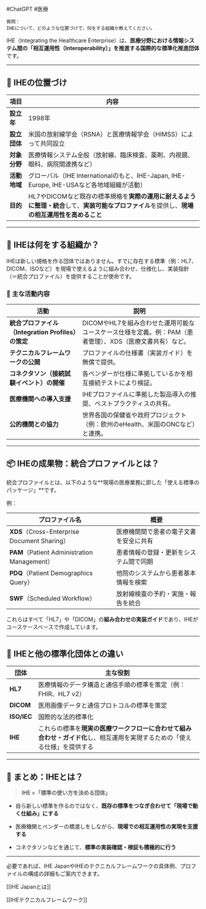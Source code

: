 #ChatGPT #医療 

```
質問：
IHEについて、どのような位置づけで、何をする組織か教えてください。
```

IHE（Integrating the Healthcare Enterprise）は、**医療分野における情報システム間の「相互運用性（Interoperability）」を推進する国際的な標準化推進団体**です。

---

## 🔷 IHEの位置づけ

|項目|内容|
|---|---|
|**設立年**|1998年|
|**設立団体**|米国の放射線学会（RSNA）と医療情報学会（HIMSS）によって共同設立|
|**対象分野**|医療情報システム全般（放射線、臨床検査、薬剤、内視鏡、眼科、病院間連携など）|
|**活動地域**|グローバル（IHE Internationalのもと、IHE-Japan, IHE-Europe, IHE-USAなど各地域組織が活動）|
|**目的**|HL7やDICOMなど既存の標準規格を**実際の運用に耐えるように整理・統合**して、**実装可能なプロファイル**を提供し、**現場の相互運用性を高めること**|

---

## 🔧 IHEは何をする組織か？

IHEは新しい規格を作る団体ではありません。すでに存在する標準（例：HL7、DICOM、ISOなど）を現場で使えるように組み合わせ、仕様化し、実装指針（＝統合プロファイル）を提供することが使命です。

### 🎯 主な活動内容

| 活動                                    | 説明                                                          |
| ------------------------------------- | ----------------------------------------------------------- |
| **統合プロファイル（Integration Profiles）の策定** | DICOMやHL7を組み合わせた運用可能なユースケース仕様を定義。例：PAM（患者管理）、XDS（医療文書共有）など。 |
| **テクニカルフレームワークの公開**                   | プロファイルの仕様書（実装ガイド）を無償で提供。                                    |
| **コネクタソン（接続試験イベント）の開催**               | 各ベンダーが仕様に準拠しているかを相互接続テストにより検証。                              |
| **医療機関への導入支援**                        | IHEプロファイルに準拠した製品導入の推奨、ベストプラクティスの共有。                         |
| **公的機関との協力**                          | 世界各国の保健省や政府プロジェクト（例：欧州のeHealth、米国のONCなど）と連携。                |

---

## 📦 IHEの成果物：統合プロファイルとは？

統合プロファイルとは、以下のような**現場の医療業務に即した「使える標準のパッケージ」**です。

例：

|プロファイル名|概要|
|---|---|
|**XDS**（Cross-Enterprise Document Sharing）|医療機関間で患者の電子文書を安全に共有|
|**PAM**（Patient Administration Management）|患者情報の登録・更新をシステム間で同期|
|**PDQ**（Patient Demographics Query）|他院のシステムから患者基本情報を検索|
|**SWF**（Scheduled Workflow）|放射線検査の予約・実施・報告を統合|

これらはすべて「HL7」や「DICOM」の**組み合わせの実装ガイド**であり、IHEがユースケースベースで作成しています。

---

## 🧭 IHEと他の標準化団体との違い

|団体|主な役割|
|---|---|
|**HL7**|医療情報のデータ構造と通信手順の標準を策定（例：FHIR、HL7 v2）|
|**DICOM**|医用画像データと通信プロトコルの標準を策定|
|**ISO/IEC**|国際的な法的標準化|
|**IHE**|これらの標準を**現実の医療ワークフローに合わせて組み合わせ・ガイド化**し、相互運用を実現するための「使える仕様」を提供する|

---

## 🧩 まとめ：IHEとは？

> **IHE =「標準の使い方を決める団体」**

- 自ら新しい標準を作るのではなく、**既存の標準をつなぎ合わせて「現場で動く仕組み」にする**
    
- 医療機関とベンダーの橋渡しをしながら、**現場での相互運用性の実現を支援する**
    
- コネクタソンなどを通じて、**標準の実装確認・検証も積極的に行う**
    

---

必要であれば、IHE JapanやIHEのテクニカルフレームワークの具体例、プロファイルの構成の詳細もご案内できます。

[[IHE Japanとは]]

[[IHEテクニカルフレームワーク]]

